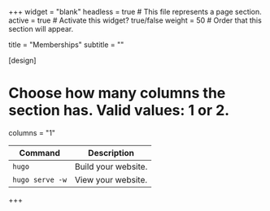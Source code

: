 +++
widget = "blank"
headless = true  # This file represents a page section.
active = true  # Activate this widget? true/false
weight = 50  # Order that this section will appear.

title = "Memberships"
subtitle = ""

[design]
  # Choose how many columns the section has. Valid values: 1 or 2.
  columns = "1"

| Command           | Description                    |
| ------------------| ------------------------------ |
| `hugo`            | Build your website.            |
| `hugo serve -w`   | View your website.             |

+++
